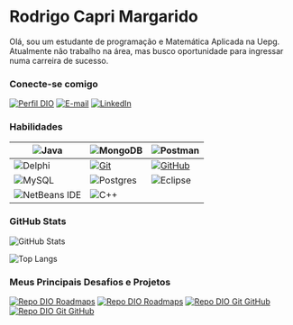 # Rodrigo Capri Margarido

Olá, sou um estudante de programação e Matemática Aplicada na Uepg.<br/>
Atualmente não trabalho na área, mas busco oportunidade para ingressar numa carreira de sucesso.

### Conecte-se comigo

[![Perfil DIO](https://img.shields.io/badge/-Meu%20Perfil%20na%20DIO-30A3DC?style=for-the-badge)](https://web.dio.me/users/rodrigocamr90/)
[![E-mail](https://img.shields.io/badge/-Email-000?style=for-the-badge&logo=microsoft-outlook&logoColor=E94D5F)](rodrigocamr90@gmail.com)
[![LinkedIn](https://img.shields.io/badge/-LinkedIn-000?style=for-the-badge&logo=linkedin&logoColor=30A3DC)](www.linkedin.com/in/rodrigo-margarido-b0a23a25b/)

### Habilidades

| ![Java](https://img.shields.io/badge/java-%23ED8B00.svg?style=for-the-badge&logo=openjdk&logoColor=white) | ![MongoDB](https://img.shields.io/badge/MongoDB-%234ea94b.svg?style=for-the-badge&logo=mongodb&logoColor=white) | ![Postman](https://img.shields.io/badge/Postman-FF6C37?style=for-the-badge&logo=postman&logoColor=white) |
|-|-|-|
| ![Delphi](https://img.shields.io/badge/Delphi-CC342D?style=for-the-badge&logo=delphi&logoColor=white) | [![Git](https://img.shields.io/badge/Git-000?style=for-the-badge&logo=git&logoColor=E94D5F)](https://git-scm.com/doc) |[![GitHub](https://img.shields.io/badge/GitHub-000?style=for-the-badge&logo=github&logoColor=30A3DC)](https://docs.github.com/) | 
![MySQL](https://img.shields.io/badge/mysql-%2300f.svg?style=for-the-badge&logo=mysql&logoColor=white) | ![Postgres](https://img.shields.io/badge/postgres-%23316192.svg?style=for-the-badge&logo=postgresql&logoColor=white) | ![Eclipse](https://img.shields.io/badge/Eclipse-FE7A16.svg?style=for-the-badge&logo=Eclipse&logoColor=white) |
![NetBeans IDE](https://img.shields.io/badge/NetBeansIDE-1B6AC6.svg?style=for-the-badge&logo=apache-netbeans-ide&logoColor=white) | ![C++](https://img.shields.io/badge/c++-%2300599C.svg?style=for-the-badge&logo=c%2B%2B&logoColor=white) | 

### GitHub Stats

![GitHub Stats](https://github-readme-stats.vercel.app/api?username=RodrigoCapri&theme=transparent&bg_color=000&border_color=30A3DC&show_icons=true&icon_color=30A3DC&title_color=E94D5F&text_color=FFF)

![Top Langs](https://github-readme-stats-git-masterrstaa-rickstaa.vercel.app/api/top-langs/?username=RodrigoCapri&layout=compact&bg_color=000&border_color=30A3DC&title_color=E94D5F&text_color=FFF)

### Meus Principais Desafios e Projetos

[![Repo DIO Roadmaps](https://github-readme-stats.vercel.app/api/pin/?username=RodrigoCapri&repo=projeto-quilometragem-dolphin&bg_color=000&border_color=30A3DC&show_icons=true&icon_color=30A3DC&title_color=E94D5F&text_color=FFF)](https://github.com/RodrigoCapri/projeto-quilometragem-dolphin)       [![Repo DIO Roadmaps](https://github-readme-stats.vercel.app/api/pin/?username=digitalinnovationone&repo=roadmaps&bg_color=000&border_color=30A3DC&show_icons=true&icon_color=30A3DC&title_color=E94D5F&text_color=FFF)](https://github.com/digitalinnovationone/roadmaps)    [![Repo DIO Git GitHub](https://github-readme-stats.vercel.app/api/pin/?username=RodrigoCapri&repo=dio-lab-open-source&bg_color=000&border_color=30A3DC&show_icons=true&icon_color=30A3DC&title_color=E94D5F&text_color=FFF)](https://github.com/elidianaandrade/dio-lab-open-source) [![Repo DIO Git GitHub](https://github-readme-stats.vercel.app/api/pin/?username=RodrigoCapri&repo=ControlCNC&bg_color=000&border_color=30A3DC&show_icons=true&icon_color=30A3DC&title_color=E94D5F&text_color=FFF)](https://github.com/RodrigoCapri/ControlCNC)

